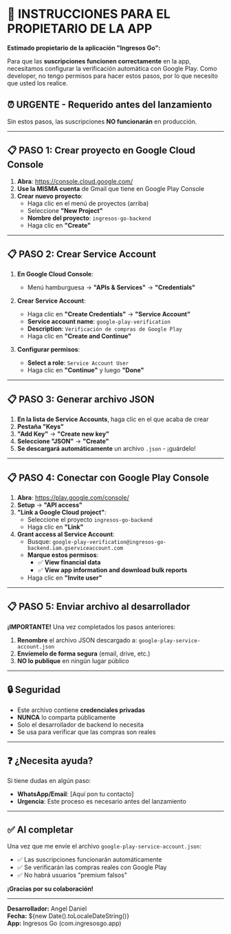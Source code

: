 # 🔑 INSTRUCCIONES PARA EL PROPIETARIO DE LA APP

**Estimado propietario de la aplicación "Ingresos Go":**

Para que las **suscripciones funcionen correctamente** en la app, necesitamos configurar la verificación automática con Google Play. Como developer, no tengo permisos para hacer estos pasos, por lo que necesito que usted los realice.

## ⏰ **URGENTE - Requerido antes del lanzamiento**

Sin estos pasos, las suscripciones **NO funcionarán** en producción.

---

## 📋 **PASO 1: Crear proyecto en Google Cloud Console**

1. **Abra**: https://console.cloud.google.com/
2. **Use la MISMA cuenta** de Gmail que tiene en Google Play Console
3. **Crear nuevo proyecto**:
   - Haga clic en el menú de proyectos (arriba)
   - Seleccione **"New Project"**
   - **Nombre del proyecto**: `ingresos-go-backend`
   - Haga clic en **"Create"**

---

## 📋 **PASO 2: Crear Service Account**

1. **En Google Cloud Console**:
   - Menú hamburguesa → **"APIs & Services"** → **"Credentials"**

2. **Crear Service Account**:
   - Haga clic en **"Create Credentials"** → **"Service Account"**
   - **Service account name**: `google-play-verification`
   - **Description**: `Verificación de compras de Google Play`
   - Haga clic en **"Create and Continue"**

3. **Configurar permisos**:
   - **Select a role**: `Service Account User`
   - Haga clic en **"Continue"** y luego **"Done"**

---

## 📋 **PASO 3: Generar archivo JSON**

1. **En la lista de Service Accounts**, haga clic en el que acaba de crear
2. **Pestaña "Keys"**
3. **"Add Key"** → **"Create new key"**
4. **Seleccione "JSON"** → **"Create"**
5. **Se descargará automáticamente** un archivo `.json` - ¡guárdelo!

---

## 📋 **PASO 4: Conectar con Google Play Console**

1. **Abra**: https://play.google.com/console/
2. **Setup** → **"API access"**
3. **"Link a Google Cloud project"**:
   - Seleccione el proyecto `ingresos-go-backend`
   - Haga clic en **"Link"**
4. **Grant access al Service Account**:
   - Busque: `google-play-verification@ingresos-go-backend.iam.gserviceaccount.com`
   - **Marque estos permisos**:
     - ✅ **View financial data**
     - ✅ **View app information and download bulk reports**
   - Haga clic en **"Invite user"**

---

## 📋 **PASO 5: Enviar archivo al desarrollador**

**¡IMPORTANTE!** Una vez completados los pasos anteriores:

1. **Renombre** el archivo JSON descargado a: `google-play-service-account.json`
2. **Envíemelo de forma segura** (email, drive, etc.)
3. **NO lo publique** en ningún lugar público

---

## 🔒 **Seguridad**

- Este archivo contiene **credenciales privadas**
- **NUNCA** lo comparta públicamente
- Solo el desarrollador de backend lo necesita
- Se usa para verificar que las compras son reales

---

## ❓ **¿Necesita ayuda?**

Si tiene dudas en algún paso:
- **WhatsApp/Email**: [Aquí pon tu contacto]
- **Urgencia**: Este proceso es necesario antes del lanzamiento

---

## ✅ **Al completar**

Una vez que me envíe el archivo `google-play-service-account.json`:
- ✅ Las suscripciones funcionarán automáticamente
- ✅ Se verificarán las compras reales con Google Play
- ✅ No habrá usuarios "premium falsos"

**¡Gracias por su colaboración!**

---

**Desarrollador:** Angel Daniel  
**Fecha:** ${new Date().toLocaleDateString()}  
**App:** Ingresos Go (com.ingresosgo.app)